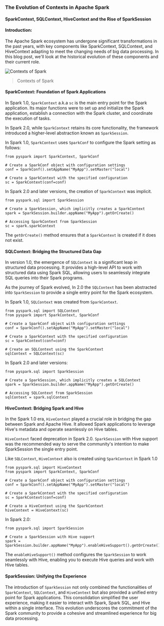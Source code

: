 ### The Evolution of Contexts in Apache Spark
#### SparkContext, SQLContext, HiveContext and the Rise of SparkSession


#### Introduction:
The Apache Spark ecosystem has undergone significant transformations in the past years, with key components like SparkContext, SQLContext, and HiveContext adapting to meet the changing needs of big data processing. In this blog post, we'll look at the historical evolution of these components and their current role.

![Contexts of Spark](https://github.com/ethirajsrinivasan/binaryscriptsblogs/assets/7569031/498fff49-72ae-4fd4-89ae-e7ec85ca9993)
> Contexts of Spark


#### SparkContext: Foundation of Spark Applications
In Spark 1.0, `SparkContext`  a.k.a `sc` is the main entry point for the Spark application. Its major functions were to set up and initialize the Spark application, establish a connection with the Spark cluster, and coordinate the execution of tasks.

In Spark 2.0, while `SparkContext` retains its core functionality, the framework introduced a higher-level abstraction known as `SparkSession`. 

In Spark 1.0, `SparkContext` uses `SparkConf` to configure the Spark setting as follows:

```code
from pyspark import SparkContext, SparkConf

# Create a SparkConf object with configuration settings
conf = SparkConf().setAppName("MyApp").setMaster("local")

# Create a SparkContext with the specified configuration
sc = SparkContext(conf=conf)
```

In Spark 2.0 and later versions, the creation of `SparkContext` was implicit.
```code
from pyspark.sql import SparkSession

# Create a SparkSession, which implicitly creates a SparkContext
spark = SparkSession.builder.appName("MyApp").getOrCreate()

# Accessing SparkContext from SparkSession
sc = spark.sparkContext
```

The `getOrCreate()` method ensures that a `SparkContext` is created if it does not exist.

#### SQLContext: Bridging the Structured Data Gap
In version 1.0, the emergence of `SQLContext` is a significant leap in structured data processing. It provides a high-level API to work with structured data using Spark SQL, allowing users to seamlessly integrate SQL queries into their Spark programs. 

As the journey of Spark evolved, In 2.0 the `SQLContext` has been abstracted into `SparkSession` to provide a single entry point for the Spark ecosystem.

In Spark 1.0, `SQLContext` was created from `SparkContext`.
```code
from pyspark.sql import SQLContext
from pyspark import SparkContext, SparkConf

# Create a SparkConf object with configuration settings
conf = SparkConf().setAppName("MyApp").setMaster("local")

# Create a SparkContext with the specified configuration
sc = SparkContext(conf=conf)

# Create an SQLContext using the SparkContext
sqlContext = SQLContext(sc)
```

In Spark 2.0 and later versions:
```code
from pyspark.sql import SparkSession

# Create a SparkSession, which implicitly creates a SQLContext
spark = SparkSession.builder.appName("MyApp").getOrCreate()

# Accessing SQLContext from SparkSession
sqlContext = spark.sqlContext
```

#### HiveContext: Bridging Spark and Hive
In the Spark 1.0 era, `HiveContext` played a crucial role in bridging the gap between Spark and Apache Hive. It allowed Spark applications to leverage Hive's metadata and operate seamlessly on Hive tables.

`HiveContext` faced deprecation in Spark 2.0. `SparkSession` with Hive support was the recommended way to serve the community's intention to make SparkSession the single entry point.

Like `SQLContext`, `HiveContext` also is created using `SparkContext` in Spark 1.0
```code
from pyspark.sql import HiveContext
from pyspark import SparkContext, SparkConf

# Create a SparkConf object with configuration settings
conf = SparkConf().setAppName("MyApp").setMaster("local")

# Create a SparkContext with the specified configuration
sc = SparkContext(conf=conf)

# Create a HiveContext using the SparkContext
hiveContext = HiveContext(sc)
```  
In Spark 2.0:
```code
from pyspark.sql import SparkSession

# Create a SparkSession with Hive support
spark = SparkSession.builder.appName("MyApp").enableHiveSupport().getOrCreate()
```
The `enableHiveSupport()` method configures the `SparkSession` to work seamlessly with Hive, enabling you to execute Hive queries and work with Hive tables.

#### SparkSession: Unifying the Experience
The introduction of `SparkSession` not only combined the functionalities of `SparkContext`, `SQLContext`, and `HiveContext` but also provided a unified entry point for Spark applications. This consolidation simplified the user experience, making it easier to interact with Spark, Spark SQL, and Hive within a single interface. This evolution underscores the commitment of the Spark community to provide a cohesive and streamlined experience for big data processing.

